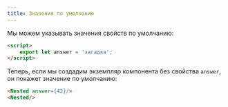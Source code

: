 ```yaml
---
title: Значения по умолчанию
---
```


Мы можем указывать значения свойств по умолчанию:

```html
<script>
	export let answer = 'загадка';
</script>
```

Теперь, если мы создадим экземпляр компонента без свойства `answer`, он покажет значение по умолчанию:

```html
<Nested answer={42}/>
<Nested/>
```